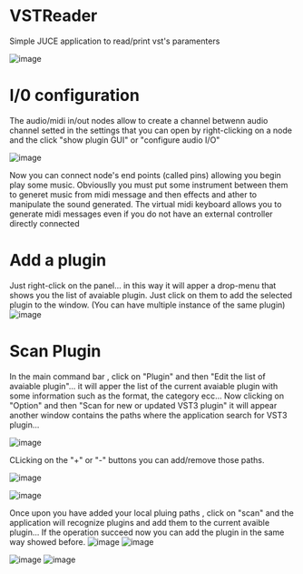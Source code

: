 # VSTReader
Simple JUCE application to read/print vst's paramenters


![image](https://user-images.githubusercontent.com/55757804/141980044-4914f64c-9230-46be-88c4-e5990f036270.png)

# I/0 configuration
The audio/midi in/out nodes allow to create a channel betwenn audio channel setted in the settings that you can open by right-clicking on a node and the click "show plugin GUI" or "configure audio I/O"

![image](https://user-images.githubusercontent.com/55757804/141977255-eac0a3ba-49f1-48aa-a539-cc466e1a7873.png)

Now you can connect node's end points (called pins) allowing you begin play some music.
Obviouslly you must put some instrument between them to generet music from midi message and then effects and ather to manipulate the sound generated.
The virtual midi keyboard allows you to generate midi messages even if you do not have an external controller directly connected


# Add a plugin
Just right-click on the panel... in this way it will apper a drop-menu that shows you the list of avaiable plugin.
Just click on them to add the selected plugin to the window. (You can have multiple instance of the same plugin)
![image](https://user-images.githubusercontent.com/55757804/141980150-25a96315-1ad1-4e38-95ef-5bf2a98ad2fb.png)


# Scan Plugin
In the main command bar , click on "Plugin" and then "Edit the list of avaiable plugin"... it will apper the list of the current avaiable plugin with some information such as the format, the category ecc...
Now clicking on "Option" and then "Scan for new or updated VST3 plugin" it will appear another window contains the paths where the application search for VST3 plugin...

![image](https://user-images.githubusercontent.com/55757804/141980685-3cc3abf6-8dc9-4511-8289-8ecfbc82d74f.png)

CLicking on the "+" or "-" buttons you can add/remove those paths.

![image](https://user-images.githubusercontent.com/55757804/141980940-2a1f08ea-6f14-4850-b083-77af1106c74a.png)

![image](https://user-images.githubusercontent.com/55757804/141980783-433e4b8b-ff58-400a-a7b8-221448692116.png)

Once upon you have added your local pluing paths , click on "scan" and the application will recognize plugins and add them to the current avaible plugin...
If the operation succeed now you can add the plugin in the same way showed before.
![image](https://user-images.githubusercontent.com/55757804/141980355-2ea8b519-5698-46cf-9ce2-5c0d3fbc2385.png)
![image](https://user-images.githubusercontent.com/55757804/141980424-e0800584-df64-4cf8-a12a-99e39d0f9d47.png)


![image](https://user-images.githubusercontent.com/55757804/141981019-64163edb-5b2e-48bc-b9cf-e3e85f3f56db.png)
![image](https://user-images.githubusercontent.com/55757804/141981221-f6c511f7-5f16-4006-b9cd-ed46330d739b.png)










